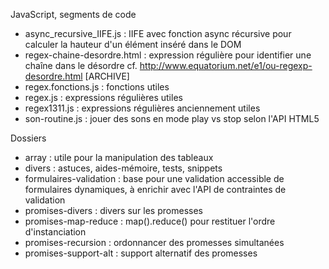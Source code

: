 JavaScript, segments de code


* async_recursive_IIFE.js : IIFE avec fonction async récursive pour calculer la hauteur d'un élément inséré dans le DOM
* regex-chaine-desordre.html : expression régulière pour identifier une chaîne dans le désordre cf. http://www.equatorium.net/e1/ou-regexp-desordre.html [ARCHIVE]
* regex.fonctions.js : fonctions utiles
* regex.js : expressions régulières utiles
* regex1311.js : expressions régulières anciennement utiles
* son-routine.js : jouer des sons en mode play vs stop selon l'API HTML5


Dossiers

* array : utile pour la manipulation des tableaux
* divers : astuces, aides-mémoire, tests, snippets
* formulaires-validation : base pour une validation accessible de formulaires dynamiques, à enrichir avec l'API de contraintes de validation
* promises-divers : divers sur les promesses
* promises-map-reduce : map().reduce() pour restituer l'ordre d'instanciation
* promises-recursion : ordonnancer des promesses simultanées
* promises-support-alt : support alternatif des promesses
